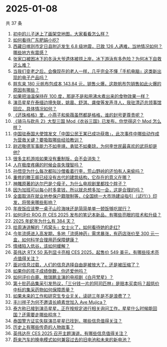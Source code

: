 # 2025-01-08

共 37 条

<!-- BEGIN ZHIHUVIDEO -->
<!-- 最后更新时间 Wed Jan 08 2025 03:11:17 GMT+0800 (China Standard Time) -->
1. [初中的儿子迷上了画架空地图，大家看看怎么样？](https://www.zhihu.com/question/8374908651)
1. [如何看待广东肥娟小吃?](https://www.zhihu.com/question/8541462754)
1. [西藏日喀则市定日县附近发生 6.8 级地震，已致 126 人遇难，当地情况如何？哪些地方有震感？](https://www.zhihu.com/question/8935737464)
1. [张家口被困冰下的冬泳大爷遗体被捞上岸，冰下游泳有多危险？为何冰下自救这么难？](https://www.zhihu.com/question/8851180108)
1. [当我们变老之后，会像现在的老人一样，几乎完全不懂「手机电脑」这类新出现的电子产品吗？](https://www.zhihu.com/question/8491041468)
1. [胖东来 180 元帆布包成本 143.84 元，销售火爆，这款帆布包销售如此火爆的原因有哪些？](https://www.zhihu.com/question/8884397739)
1. [如果把油温保持在 100 度，那是不是和用沸水煮出来的食物效果一样？](https://www.zhihu.com/question/570155906)
1. [演员星星在泰缅边境失联，姚晨、舒淇、龚俊等发声寻人，我驻清迈总领事馆回应，具体情况如何？](https://www.zhihu.com/question/8868059710)
1. [《还珠格格》里，小燕子和紫薇虽然都是格格，谁的封号更尊贵呢？](https://www.zhihu.com/question/8466793635)
1. [《骑马与砍杀 2》大型三国 Mod《衣谷三国》已发布，你觉得这个 Mod 怎么样？](https://www.zhihu.com/question/8428202024)
1. [中国驻泰国大使馆发文「中国公民王某已成功获救」，此次事件中哪些动作成为营救关键？要吸取哪些经验教训？](https://www.zhihu.com/question/8986327553)
1. [尉迟敬德军事能力不如李靖，勇猛不如秦琼，为何李世民最喜欢的武将却是他?](https://www.zhihu.com/question/8635985071)
1. [很多主机游戏如果没有重制版，会不会消失？](https://www.zhihu.com/question/8801911173)
1. [人在极度疼痛的时候会丧失理智吗？](https://www.zhihu.com/question/351128664)
1. [孙悟空为什么每次都叫沙僧看着行李，荒山野岭的还怕有人来偷吗？](https://www.zhihu.com/question/2673686131)
1. [重修的滕王阁已经没有古代的建筑结构，它存在的意义在哪？](https://www.zhihu.com/question/24720616)
1. [神雕原著的达尔巴是个瘦子，为什么电视剧里都找个胖子？](https://www.zhihu.com/question/667935055)
1. [因为加班可以每小时多拿钱，所以就总想多加一会，这是合理的吗？](https://www.zhihu.com/question/8874736038)
1. [全面取消在就业地参保户籍限制等，《全国统一大市场建设指引（试行）》印发，将带来哪些影响？](https://www.zhihu.com/question/8944826006)
1. [年夜饭应该整一桌子山珍海味还是简简单单一顿饭够吃就行？](https://www.zhihu.com/question/8808413028)
1. [如何评价 ROG 在 CES 2025 发布的笔记本新品，有哪些亮眼的技术和升级？](https://www.zhihu.com/question/8619327345)
1. [2025 年蛇年为什么有 384 天？](https://www.zhihu.com/question/8585038378)
1. [给周涛讲解的「鸡窝头」女士火了，如何看待她的走红?](https://www.zhihu.com/question/8835631721)
1. [今年流感进入高发期，多地「流感神药」需求暴涨，有药店涨价至 300 元一盒，如何科学合理用药保障健康？](https://www.zhihu.com/question/8799491217)
1. [情绪陷入低谷，该如何缓解？](https://www.zhihu.com/question/8903375251)
1. [英伟达 RTX 50 系列显卡亮相 CES 2025，起售价 549 美元，有哪些技术亮点值得关注？](https://www.zhihu.com/question/8944681085)
1. [面对信息过载，人们的信息选择自由是被放大了，还是被压缩了？](https://www.zhihu.com/question/8584380553)
1. [如果你的孩子成绩倒数，你还爱他吗？](https://www.zhihu.com/question/639191356)
1. [如何评价白鹿、敖瑞鹏主演的电视剧《白月梵星》？](https://www.zhihu.com/question/3988222292)
1. [第十批药品集采引发热议，「三分钱一片的阿司匹林」是赔本买卖吗？超低价中标的集采药物如何保障质量？](https://www.zhihu.com/question/8270710037)
1. [如果未来的工作和研究生专业无关，读研三年是不是浪费了？](https://www.zhihu.com/question/6322326738)
1. [丰川祥子为何不邀请长崎素世加入 Ave Mujica？](https://www.zhihu.com/question/8930291273)
1. [泰方称已接到演员星星，正在按规定进行相关询问工作，星星什么时候能回国？还需要走哪些程序？](https://www.zhihu.com/question/8977890451)
1. [泰国警方证实失联演员星星已找到，哪些信息值得关注？](https://www.zhihu.com/question/8948114714)
1. [历史上有哪些传奇的人物故事？](https://www.zhihu.com/question/651519639)
1. [英伟达在 CES 2025 召开主题演讲，有哪些信息值得关注？](https://www.zhihu.com/question/8941687812)
1. [蔚来汽车的换电模式如何兼容过去的旧电池和未来的新电池？](https://www.zhihu.com/question/4256678783)
<!-- END ZHIHUVIDEO -->
